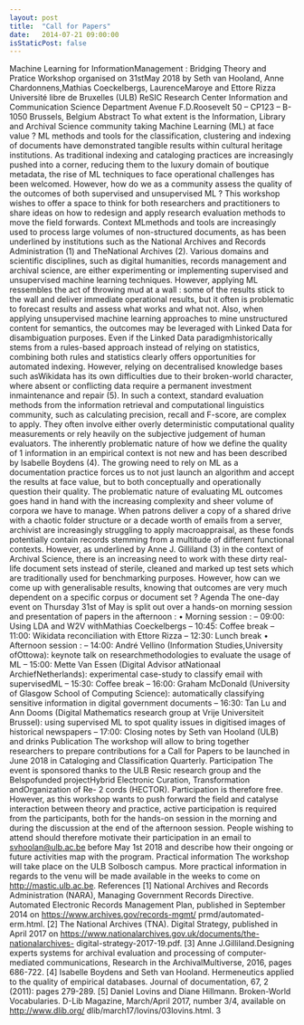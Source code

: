```yaml
---
layout: post
title:  "Call for Papers"
date:   2014-07-21 09:00:00
isStaticPost: false
---
```

Machine Learning for InformationManagement : Bridging Theory and Pratice
Workshop organised on 31stMay 2018 by Seth van Hooland, Anne
Chardonnens,Mathias Coeckelbergs, LaurenceMaroye and Ettore Rizza
Université libre de Bruxelles (ULB)
ReSIC Research Center
Information and Communication Science Department
Avenue F.D.Roosevelt 50 – CP123 – B-1050 Brussels, Belgium
Abstract
To what extent is the Information, Library and Archival Science community taking
Machine Learning (ML) at face value ? ML methods and tools for the classification,
clustering and indexing of documents have demonstrated tangible results
within cultural heritage institutions. As traditional indexing and cataloging practices
are increasingly pushed into a corner, reducing them to the luxury domain of
boutique metadata, the rise of ML techniques to face operational challenges has
been welcomed. However, how do we as a community assess the quality of the outcomes
of both supervised and unsupervised ML ? This workshop wishes to offer a
space to think for both researchers and practitioners to share ideas on how to redesign
and apply research evaluation methods to move the field forwards.
Context
MLmethods and tools are increasingly used to process large volumes of non-structured
documents, as has been underlined by institutions such as the National Archives
and Records Administration (1) and TheNational Archives (2). Various domains and
scientific disciplines, such as digital humanities, records management and archival
science, are either experimenting or implementing supervised and unsupervised
machine learning techniques. However, applying ML ressembles the act of throwing
mud at a wall : some of the results stick to the wall and deliver immediate operational
results, but it often is problematic to forecast results and assess what works
and what not. Also, when applying unsupervised machine learning approaches
to mine unstructured content for semantics, the outcomes may be leveraged with
Linked Data for disambiguation purposes. Even if the Linked Data paradigmhistorically
stems from a rules-based approach instead of relying on statistics, combining
both rules and statistics clearly offers opportunities for automated indexing. However,
relying on decentralised knowledge bases such asWikidata has its own difficulties
due to their broken-world character, where absent or conflicting data require a
permanent investment inmaintenance and repair (5).
In such a context, standard evaluation methods from the information retrieval
and computational linguistics community, such as calculating precision, recall and
F-score, are complex to apply. They often involve either overly deterministic computational
quality measurements or rely heavily on the subjective judgement of human
evaluators. The inherently problematic nature of how we define the quality of
1
information in an empirical context is not new and has been described by Isabelle
Boydens (4). The growing need to rely on ML as a documentation practice forces
us to not just launch an algorithm and accept the results at face value, but to both
conceptually and operationally question their quality.
The problematic nature of evaluating ML outcomes goes hand in hand with the
increasing complexity and sheer volume of corpora we have to manage. When patrons
deliver a copy of a shared drive with a chaotic folder structure or a decade
worth of emails from a server, archivist are increasingly struggling to apply macroappraisal,
as these fonds potentially contain records stemming from a multitude
of different functional contexts. However, as underlined by Anne J. Gilliland (3) in
the context of Archival Science, there is an increasing need to work with these dirty
real-life document sets instead of sterile, cleaned and marked up test sets which
are traditionally used for benchmarking purposes. However, how can we come up
with generalisable results, knowing that outcomes are very much dependent on a
specific corpus or document set ?
Agenda
The one-day event on Thursday 31st of May is split out over a hands-on morning
session and presentation of papers in the afternoon :
• Morning session :
– 09:00: Using LDA and W2V withMathias Coeckelbergs
– 10:45: Coffee break
– 11:00: Wikidata reconciliation with Ettore Rizza
– 12:30: Lunch break
• Afternoon session :
– 14:00: André Vellino (Information Studies,University ofOttowa): keynote
talk on researchmethodologies to evaluate the usage of ML
– 15:00: Mette Van Essen (Digital Advisor atNationaal ArchiefNetherlands):
experimental case-study to classify email with supervisedML
– 15:30: Coffee break
– 16:00: Graham McDonald (University of Glasgow School of Computing
Science): automatically classifying sensitive information in digital government
documents
– 16:30: Tan Lu and Ann Dooms (Digital Mathematics research group at
Vrije Universiteit Brussel): using supervised ML to spot quality issues in
digitised images of historical newspapers
– 17:00: Closing notes by Seth van Hooland (ULB) and drinks
Publication
The workshop will allow to bring together researchers to prepare contributions for
a Call for Papers to be launched in June 2018 in Cataloging and Classification Quarterly.
Participation
The event is sponsored thanks to the ULB Resic research group and the Belspofunded
projectHybrid Electronic Curation, Transformation andOrganization of Re-
2
cords (HECTOR). Participation is therefore free. However, as this workshop wants
to push forward the field and catalyse interaction between theory and practice, active
participation is required from the participants, both for the hands-on session
in the morning and during the discussion at the end of the afternoon session. People
wishing to attend should therefore motivate their participation in an email to
svhoolan@ulb.ac.be before May 1st 2018 and describe how their ongoing or future
activities map with the program.
Practical information
The workshop will take place on the ULB Solbosch campus. More practical information
in regards to the venu will be made available in the weeks to come on
http://mastic.ulb.ac.be.
References
[1] National Archives and Records Administration (NARA), Managing Government
Records Directive. Automated Electronic Records Management Plan, published
in September 2014 on https://www.archives.gov/records-mgmt/
prmd/automated-erm.html.
[2] The National Archives (TNA). Digital Strategy, published in April 2017 on
https://www.nationalarchives.gov.uk/documents/the-nationalarchives-
digital-strategy-2017-19.pdf.
[3] Anne J.Gilliland.Designing experts systems for archival evaluation and processing
of computer-mediated communications, Research in the ArchivalMultiverse,
2016, pages 686-722.
[4] Isabelle Boydens and Seth van Hooland. Hermeneutics applied to the quality of
empirical databases. Journal of documentation, 67, 2 (2011): pages 279-289.
[5] Daniel Lovins and Diane Hillmann. Broken-World Vocabularies. D-Lib Magazine,
March/April 2017, number 3/4, available on http://www.dlib.org/
dlib/march17/lovins/03lovins.html.
3